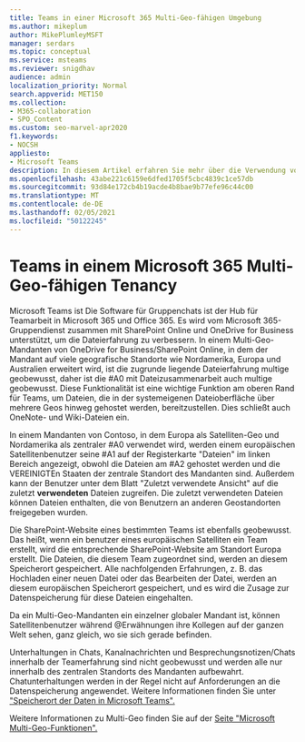 ```yaml
---
title: Teams in einer Microsoft 365 Multi-Geo-fähigen Umgebung
ms.author: mikeplum
author: MikePlumleyMSFT
manager: serdars
ms.topic: conceptual
ms.service: msteams
ms.reviewer: snigdhav
audience: admin
localization_priority: Normal
search.appverid: MET150
ms.collection:
- M365-collaboration
- SPO_Content
ms.custom: seo-marvel-apr2020
f1.keywords:
- NOCSH
appliesto:
- Microsoft Teams
description: In diesem Artikel erfahren Sie mehr über die Verwendung von Teams in einer Microsoft 365 Multi-Geo-fähigen Umgebung.
ms.openlocfilehash: 43abe221c6159e6dfed1705f5cbc4839c1ce57db
ms.sourcegitcommit: 93d84e172cb4b19acde4b8bae9b77efe96c44c00
ms.translationtype: MT
ms.contentlocale: de-DE
ms.lasthandoff: 02/05/2021
ms.locfileid: "50122245"
---
```

# <a name="teams-experience-in-a-microsoft-365-multi-geo-enabled-tenancy"></a>Teams in einem Microsoft 365 Multi-Geo-fähigen Tenancy

Microsoft Teams ist Die Software für Gruppenchats ist der Hub für Teamarbeit in Microsoft 365 und Office 365. Es wird vom Microsoft 365-Gruppendienst zusammen mit SharePoint Online und OneDrive for Business unterstützt, um die Dateierfahrung zu verbessern. In einem Multi-Geo-Mandanten von OneDrive for Business/SharePoint Online, in dem der Mandant auf viele geografische Standorte wie Nordamerika, Europa und Australien erweitert wird, ist die zugrunde liegende Dateierfahrung multige geobewusst, daher ist die #A0 mit Dateizusammenarbeit auch multige geobewusst. Diese Funktionalität ist eine wichtige Funktion am oberen Rand für Teams, um Dateien, die in der systemeigenen Dateioberfläche über mehrere Geos hinweg gehostet werden, bereitzustellen. Dies schließt auch OneNote- und Wiki-Dateien ein.

In einem Mandanten von Contoso, in dem Europa als Satelliten-Geo und Nordamerika als zentraler #A0  verwendet wird, werden einem europäischen Satellitenbenutzer seine #A1 auf der Registerkarte "Dateien" im linken Bereich angezeigt, obwohl die Dateien am #A2 gehostet werden und die VEREINIGTEn Staaten der zentrale Standort des Mandanten sind. Außerdem kann der Benutzer unter dem Blatt "Zuletzt verwendete Ansicht" auf die zuletzt **verwendeten** Dateien zugreifen. Die zuletzt verwendeten Dateien können Dateien enthalten, die von Benutzern an anderen Geostandorten freigegeben wurden. 

Die SharePoint-Website eines bestimmten Teams ist ebenfalls geobewusst. Das heißt, wenn ein benutzer eines europäischen Satelliten ein Team erstellt, wird die entsprechende SharePoint-Website am Standort Europa erstellt. Die Dateien, die diesem Team zugeordnet sind, werden an diesem Speicherort gespeichert. Alle nachfolgenden Erfahrungen, z. B. das Hochladen einer neuen Datei oder das Bearbeiten der Datei, werden an diesem europäischen Speicherort gespeichert, und es wird die Zusage zur Datenspeicherung für diese Dateien eingehalten.

Da ein Multi-Geo-Mandanten ein einzelner globaler Mandant ist, können Satellitenbenutzer während @Erwähnungen ihre Kollegen auf der ganzen Welt sehen, ganz gleich, wo sie sich gerade befinden.

Unterhaltungen in Chats, Kanalnachrichten und Besprechungsnotizen/Chats innerhalb der Teamerfahrung sind nicht geobewusst und werden alle nur innerhalb des zentralen Standorts des Mandanten aufbewahrt. Chatunterhaltungen werden in der Regel nicht auf Anforderungen an die Datenspeicherung angewendet. Weitere Informationen finden Sie unter ["Speicherort der Daten in Microsoft Teams".](location-of-data-in-teams.md)

Weitere Informationen zu Multi-Geo finden Sie auf der [Seite "Microsoft Multi-Geo-Funktionen".](https://aka.ms/multi-geo)
